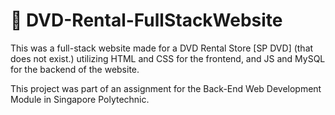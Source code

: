 # 📀 DVD-Rental-FullStackWebsite
This was a full-stack website made for a DVD Rental Store [SP DVD] (that does not exist.) utilizing HTML and CSS for the frontend, and JS and MySQL for the backend of the website.

This project was part of an assignment for the Back-End Web Development Module in Singapore Polytechnic.
